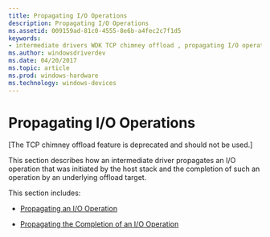 ```yaml
---
title: Propagating I/O Operations
description: Propagating I/O Operations
ms.assetid: 009159ad-81c0-4555-8e6b-a4fec2c7f1d5
keywords:
- intermediate drivers WDK TCP chimney offload , propagating I/O operations
ms.author: windowsdriverdev
ms.date: 04/20/2017
ms.topic: article
ms.prod: windows-hardware
ms.technology: windows-devices
---
```


# Propagating I/O Operations


\[The TCP chimney offload feature is deprecated and should not be used.\]

This section describes how an intermediate driver propagates an I/O operation that was initiated by the host stack and the completion of such an operation by an underlying offload target.

This section includes:

-   [Propagating an I/O Operation](propagating-an-i-o-operation.md)

-   [Propagating the Completion of an I/O Operation](propagating-the-completion-of-an-i-o-operation.md)

 

 





